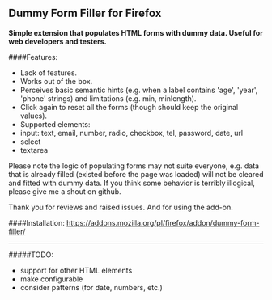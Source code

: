 Dummy Form Filler for Firefox
------

**Simple extension that populates HTML forms with dummy data. 
Useful for web developers and testers.**

####Features:
- Lack of features.
- Works out of the box.
- Perceives basic semantic hints (e.g. when a label contains 'age', 'year', 'phone' strings) and limitations (e.g. min, minlength).
- Click again to reset all the forms (though should keep the original values).
- Supported elements:
 - input: text, email, number, radio, checkbox, tel, password, date, url
 - select
 - textarea

Please note the logic of populating forms may not suite everyone, e.g. data that is already filled (existed before the page was loaded) will not be cleared and fitted with dummy data. If you think some behavior is terribly illogical, please give me a shout on github.

Thank you for reviews and raised issues. And for using the add-on.


####Installation:
https://addons.mozilla.org/pl/firefox/addon/dummy-form-filler/
 
---

#####TODO:
- support for other HTML elements
- make configurable
- consider patterns (for date, numbers, etc.)
